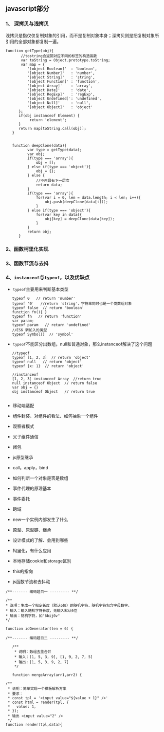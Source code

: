 ## javascript部分
### 1、 深拷贝与浅拷贝

浅拷贝是指仅仅复制对象的引用，而不是复制对象本身；深拷贝则是把复制对象所引用的全部对象都复制一遍。
```
function getType(obj){
       //tostring会返回对应不同的标签的构造函数
       var toString = Object.prototype.toString;
       var map = {
          '[object Boolean]'  : 'boolean', 
          '[object Number]'   : 'number', 
          '[object String]'   : 'string', 
          '[object Function]' : 'function', 
          '[object Array]'    : 'array', 
          '[object Date]'     : 'date', 
          '[object RegExp]'   : 'regExp', 
          '[object Undefined]': 'undefined',
          '[object Null]'     : 'null', 
          '[object Object]'   : 'object'
      };
      if(obj instanceof Element) {
           return 'element';
      }
      return map[toString.call(obj)];
   }
   
   
   function deepClone(data){
          var type = getType(data);
          var obj;
          if(type === 'array'){
              obj = [];
          } else if(type === 'object'){
              obj = {};
          } else {
              //不再具有下一层次
              return data;
          }
          if(type === 'array'){
              for(var i = 0, len = data.length; i < len; i++){
                  obj.push(deepClone(data[i]));
              }
          } else if(type === 'object'){
              for(var key in data){
                  obj[key] = deepClone(data[key]);
              }
          }
          return obj;
      }
```



### 2、函数柯里化实现
### 3、函数节流与去抖
### 4、```instanceof```与```typeof```，以及优缺点
* ```typeof```主要用来判断基本类型
```
   typeof 0   // return 'number'
   typeof '0'   //return 'string'，字符串同时也是一个类数组对象
   typeof false  // return 'boolean'
   function fn(){ }
   typeof fn   // return 'function'
   var param;
   typeof param   // return 'undefined'
   //ES6 新加入的类型
   typeof Symbol()  // 'symbol'
```
* ```typeof```不能区分出数组，null和普通对象，那么instanceof解决了这个问题
```
   //typeof
   typeof [1, 2, 3]  // return 'object'
   typeof null   // return 'object'
   typeof {x: 1}  // return 'object'
   
   //instanceof
   [1, 2, 3] instanceof Array  //return true
   null instanceof Object  // return false
   var obj = {}
   obj instanceof Object   // return true
   
```


* 移动端适配
* 组件封装、对组件的看法、如何抽象一个组件

* 观察者模式
* 父子组件通信
* 闭包
* js原型继承
* call，apply，bind
* 如何判断一个对象是否是数组


* 事件代理的原理基本


* 事件委托
* 跨域
* new一个实例内部发生了什么
* 原型、原型链、继承


* 设计模式的了解、会用到哪些
* 柯里化，有什么应用
* 本地存储cookie和storage区别
* this的指向
* js函数节流和去抖动

 ```
/**------- 编码题目一 --------- **/

/**
 * 说明：生成一个指定长度（默认6位）的随机字符，随机字符包含字母数字。
 * 输入：输入随机字符长度，无输入默认6位
 * 输出：随机字符，如"6bij0v"
 */

function idGenerator(len = 6) {
```


```
/**------- 编码题目二 --------- **/
   
   /**
    * 说明：数组去重合并
    * 输入：[1, 5, 3, 9], [1, 9, 2, 7, 5]
    * 输出：[1, 5, 3, 9, 2, 7]
    */
   
   function mergeArray(arr1,arr2) {
```

```
/**
 * 说明：简单实现一个模板解析方案
 * 要求：
 * const tpl = '<input value="${value + 1}" />'
 * const html = render(tpl, {
 *   value: 1,
 * });
 * 输出 <input value="2" />
 */
function render(tpl,data){

```
   
   
   
   
   
